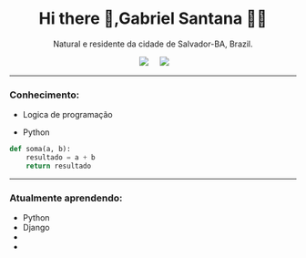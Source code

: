 <h1 align='center'> Hi there 👋,Gabriel Santana  👩‍💻 </h1>

<p align='center'>
  Natural e residente da cidade de Salvador-BA, Brazil.
</p>




<p align='center'>
 </a>&nbsp;&nbsp;&nbsp;&nbsp;
  <a href="https://www.linkedin.com/in/gabriel-santana-850493a2/"><img src="https://img.shields.io/badge/linkedin-%230077B5.svg?&style=for-the-badge&logo=linkedin&logoColor=white" /></a>&nbsp;&nbsp;&nbsp;&nbsp;
  <a href="mailto:prof.gabrielsantana@gmail.com?subject=Olá%20Stefany"><img src="https://img.shields.io/badge/gmail-%23D14836.svg?&style=for-the-badge&logo=gmail&logoColor=white" /></a>&nbsp;&nbsp;&nbsp;&nbsp;

</p>


<hr>
<h3><b>Conhecimento:</b></h3>

* Logica de programação



* Python
~~~~python
def soma(a, b):
    resultado = a + b
    return resultado

~~~~


<hr>

<h3><b>Atualmente aprendendo:</b></h3>

* Python
* Django
* 
* 


<p >
  
  






